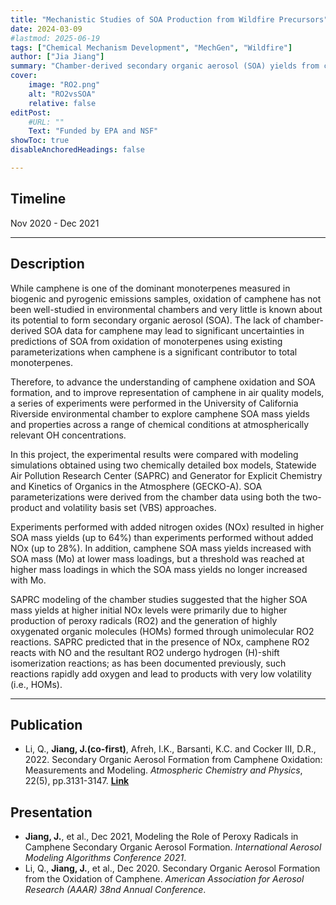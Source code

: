 ```yaml
---
title: "Mechanistic Studies of SOA Production from Wildfire Precursors" 
date: 2024-03-09
#lastmod: 2025-06-19
tags: ["Chemical Mechanism Development", "MechGen", "Wildfire"]
author: ["Jia Jiang"]
summary: "Chamber-derived secondary organic aerosol (SOA) yields from camphene are reported here for the first time. The influence of peroxy radicals (RO2) was investigated using chemically detailed box models. Notably, this study is the first to show that low concentrations of NO can enhance the formation of oxygenated organic molecules (HOMs) in the atmosphere."
cover:
    image: "RO2.png"
    alt: "RO2vsSOA"
    relative: false
editPost:
    #URL: ""
    Text: "Funded by EPA and NSF"
showToc: true
disableAnchoredHeadings: false

---
```


## Timeline
Nov 2020 - Dec 2021

---

## Description
While camphene is one of the dominant monoterpenes measured in biogenic and pyrogenic emissions samples, oxidation of camphene has not been well-studied in environmental chambers and very little is known about its potential to form secondary organic aerosol (SOA). The lack of chamber-derived SOA data for camphene may lead to significant uncertainties in predictions of SOA from oxidation of monoterpenes using existing parameterizations when camphene is a significant contributor to total monoterpenes. 

Therefore, to advance the understanding of camphene oxidation and SOA formation, and to improve representation of camphene in air quality models, a series of experiments were performed in the University of California Riverside environmental chamber to explore camphene SOA mass yields and properties across a range of chemical conditions at atmospherically relevant OH concentrations. 

In this project, the experimental results were compared with modeling simulations obtained using two chemically detailed box models, Statewide Air Pollution Research Center (SAPRC) and Generator for Explicit Chemistry and Kinetics of Organics in the Atmosphere (GECKO-A). SOA parameterizations were derived from the chamber data using both the two-product and volatility basis set (VBS) approaches. 

Experiments performed with added nitrogen oxides (NOx) resulted in higher SOA mass yields (up to 64%) than experiments performed without added NOx (up to 28%). In addition, camphene SOA mass yields increased with SOA mass (Mo) at lower mass loadings, but a threshold was reached at higher mass loadings in which the SOA mass yields no longer increased with Mo. 

SAPRC modeling of the chamber studies suggested that the higher SOA mass yields at higher initial NOx levels were primarily due to higher production of peroxy radicals (RO2) and the generation of highly oxygenated organic molecules (HOMs) formed through unimolecular RO2 reactions. SAPRC predicted that in the presence of NOx, camphene RO2 reacts with NO and the resultant RO2 undergo hydrogen (H)-shift isomerization reactions; as has been documented previously, such reactions rapidly add oxygen and lead to products with very low volatility (i.e., HOMs). 

---

## Publication
 * Li, Q., **Jiang, J.(co-first)**, Afreh, I.K., Barsanti, K.C. and Cocker III, D.R., 2022. Secondary Organic Aerosol Formation from Camphene Oxidation: Measurements and Modeling. *Atmospheric Chemistry and Physics*, 22(5), pp.3131-3147. [**Link**](https://doi.org/10.5194/acp-22-3131-2022)


## Presentation
* **Jiang, J.**, et al., Dec 2021, Modeling the Role of Peroxy Radicals in Camphene Secondary Organic Aerosol Formation. *International Aerosol Modeling Algorithms Conference 2021*.
* Li, Q., **Jiang, J.**, et al., Dec 2020. Secondary Organic Aerosol Formation from the Oxidation of Camphene. *American Association for Aerosol Research (AAAR) 38nd Annual Conference*. 